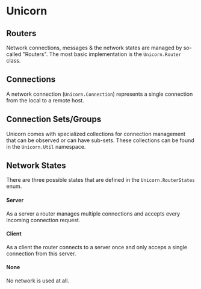 # Unicorn

## Routers
Network connections, messages &amp; the network states are managed by so-called "Routers". The most basic implementation is the `Unicorn.Router` class.

## Connections
A network connection (`Unicorn.Connection`) represents a single connection from the local to a remote host.

## Connection Sets/Groups
Unicorn comes with specialized collections for connection management that can be observed or can have sub-sets. These collections can be found in the `Unicorn.Util` namespace.

## Network States
There are three possible states that are defined in the `Unicorn.RouterStates` enum.

#### Server
As a server a router manages multiple connections and accepts every incoming connection request.

#### Client
As a client the router connects to a server once and only acceps a single connection from this server.

#### None
No network is used at all.
